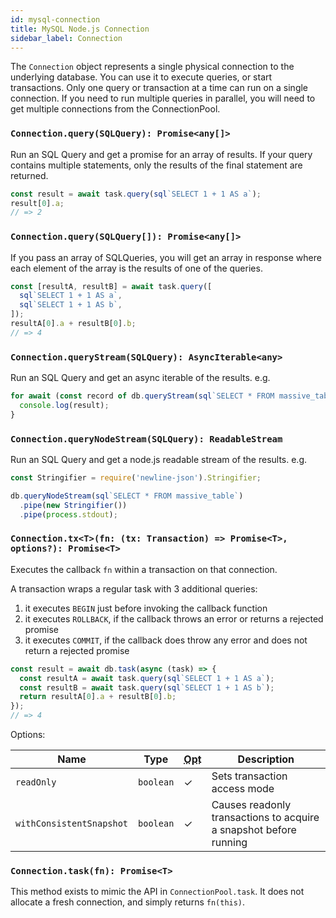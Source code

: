 ```yaml
---
id: mysql-connection
title: MySQL Node.js Connection
sidebar_label: Connection
---
```


The `Connection` object represents a single physical connection to the underlying database. You can use it to execute queries, or start transactions. Only one query or transaction at a time can run on a single connection. If you need to run multiple queries in parallel, you will need to get multiple connections from the ConnectionPool.

### `Connection.query(SQLQuery): Promise<any[]>`

Run an SQL Query and get a promise for an array of results. If your query contains multiple statements, only the results of the final statement are returned.

```ts
const result = await task.query(sql`SELECT 1 + 1 AS a`);
result[0].a;
// => 2
```

### `Connection.query(SQLQuery[]): Promise<any[]>`

If you pass an array of SQLQueries, you will get an array in response where each element of the array is the results of one of the queries.

```ts
const [resultA, resultB] = await task.query([
  sql`SELECT 1 + 1 AS a`,
  sql`SELECT 1 + 1 AS b`,
]);
resultA[0].a + resultB[0].b;
// => 4
```

### `Connection.queryStream(SQLQuery): AsyncIterable<any>`

Run an SQL Query and get an async iterable of the results. e.g.

```js
for await (const record of db.queryStream(sql`SELECT * FROM massive_table`)) {
  console.log(result);
}
```

### `Connection.queryNodeStream(SQLQuery): ReadableStream`

Run an SQL Query and get a node.js readable stream of the results. e.g.

```js
const Stringifier = require('newline-json').Stringifier;

db.queryNodeStream(sql`SELECT * FROM massive_table`)
  .pipe(new Stringifier())
  .pipe(process.stdout);
```

### `Connection.tx<T>(fn: (tx: Transaction) => Promise<T>, options?): Promise<T>`

Executes the callback `fn` within a transaction on that connection.

A transaction wraps a regular task with 3 additional queries:

1. it executes `BEGIN` just before invoking the callback function
2. it executes `ROLLBACK`, if the callback throws an error or returns a rejected promise
3. it executes `COMMIT`, if the callback does throw any error and does not return a rejected promise

```ts
const result = await db.task(async (task) => {
  const resultA = await task.query(sql`SELECT 1 + 1 AS a`);
  const resultB = await task.query(sql`SELECT 1 + 1 AS b`);
  return resultA[0].a + resultB[0].b;
});
// => 4
```

Options:

| Name                     | Type      | <abbr title="Optional">Opt</abbr> | Description                                                      |
| ------------------------ | --------- | --------------------------------- | ---------------------------------------------------------------- |
| `readOnly`               | `boolean` | ✓                                 | Sets transaction access mode                                     |
| `withConsistentSnapshot` | `boolean` | ✓                                 | Causes readonly transactions to acquire a snapshot before running |

### `Connection.task(fn): Promise<T>`

This method exists to mimic the API in `ConnectionPool.task`. It does not allocate a fresh connection, and simply returns `fn(this)`.

